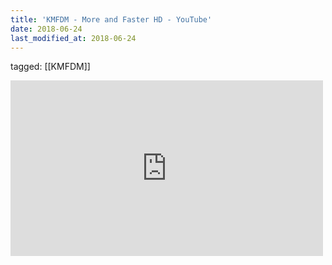 ```yaml
---
title: 'KMFDM - More and Faster HD - YouTube'
date: 2018-06-24
last_modified_at: 2018-06-24
---
```

tagged: [[KMFDM]]
<iframe allow="accelerometer; autoplay; clipboard-write; encrypted-media; gyroscope; picture-in-picture" allowfullscreen="" frameborder="0" height="281" id="youtube_iframe" src="https://www.youtube.com/embed/221AWmsuX84?feature=oembed&amp;enablejsapi=1&amp;origin=https://safe.txmblr.com&amp;wmode=opaque" width="500"></iframe>